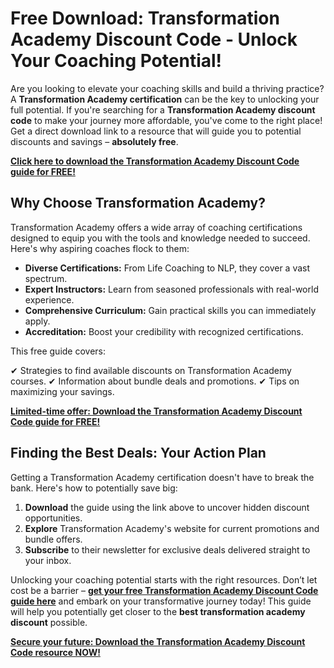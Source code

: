 # Free Download: Transformation Academy Discount Code - Unlock Your Coaching Potential!

Are you looking to elevate your coaching skills and build a thriving practice? A **Transformation Academy certification** can be the key to unlocking your full potential. If you're searching for a **Transformation Academy discount code** to make your journey more affordable, you've come to the right place! Get a direct download link to a resource that will guide you to potential discounts and savings – **absolutely free**.

[**Click here to download the Transformation Academy Discount Code guide for FREE!**](https://udemywork.com/transformation-academy-discount-code)

## Why Choose Transformation Academy?

Transformation Academy offers a wide array of coaching certifications designed to equip you with the tools and knowledge needed to succeed. Here's why aspiring coaches flock to them:

*   **Diverse Certifications:** From Life Coaching to NLP, they cover a vast spectrum.
*   **Expert Instructors:** Learn from seasoned professionals with real-world experience.
*   **Comprehensive Curriculum:** Gain practical skills you can immediately apply.
*   **Accreditation:** Boost your credibility with recognized certifications.

This free guide covers:

✔ Strategies to find available discounts on Transformation Academy courses.
✔ Information about bundle deals and promotions.
✔ Tips on maximizing your savings.

[**Limited-time offer: Download the Transformation Academy Discount Code guide for FREE!**](https://udemywork.com/transformation-academy-discount-code)

## Finding the Best Deals: Your Action Plan

Getting a Transformation Academy certification doesn't have to break the bank. Here's how to potentially save big:

1.  **Download** the guide using the link above to uncover hidden discount opportunities.
2.  **Explore** Transformation Academy's website for current promotions and bundle offers.
3.  **Subscribe** to their newsletter for exclusive deals delivered straight to your inbox.

Unlocking your coaching potential starts with the right resources. Don’t let cost be a barrier – **[get your free Transformation Academy Discount Code guide here](https://udemywork.com/transformation-academy-discount-code)** and embark on your transformative journey today! This guide will help you potentially get closer to the **best transformation academy discount** possible.

[**Secure your future: Download the Transformation Academy Discount Code resource NOW!**](https://udemywork.com/transformation-academy-discount-code)
